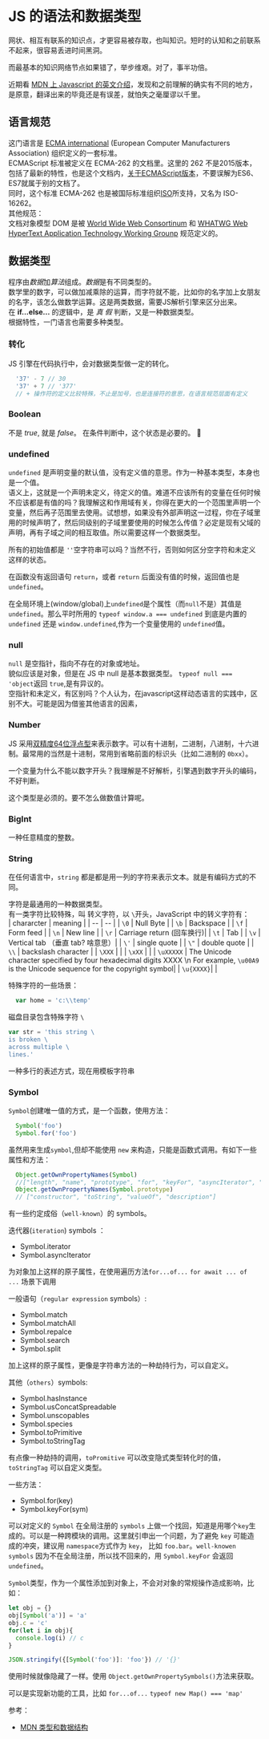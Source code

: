 # JS 的语法和数据类型

网状、相互有联系的知识点，才更容易被存取，也叫知识。短时的认知和之前联系不起来，很容易丢进时间黑洞。  

而最基本的知识网络节点如果错了，举步维艰。对了，事半功倍。  

近期看 [MDN 上 Javascript 的英文介绍](https://developer.mozilla.org/en-US/docs/Web/JavaScript/Guide/Introduction)，发现和之前理解的确实有不同的地方，是原意，翻译出来的毕竟还是有误差，就怕失之毫厘谬以千里。  

## 语言规范

这门语言是 [ECMA international](http://www.ecma-international.org/) (European Computer Manufacturers Association) 组织定义的一套标准。  
ECMAScript 标准被定义在 ECMA-262 的文档里。这里的 262 不是2015版本，包括了最新的特性，也是这个文档内，[关于ECMAScript版本](https://developer.mozilla.org/en-US/docs/Archive/Web/JavaScript/New_in_JavaScript)，不要误解为ES6、ES7就属于别的文档了。  
同时，这个标准 ECMA-262 也是被国际标准组织[ISO](https://www.iso.org/home.html)所支持，又名为 ISO-16262。  
其他规范：  
文档对象模型 DOM 是被 [World Wide Web Consortinum](http://www.w3.org/) 和 [WHATWG Web HyperText Application Technology Working Grounp](https://whatwg.org/) 规范定义的。



## 数据类型
程序由*数据*加*算法*组成。*数据*是有不同类型的。  
数学里的数字，可以做加减乘除的运算，而字符就不能，比如你的名字加上女朋友的名字，该怎么做数学运算。这是两类数据，需要JS解析引擎来区分出来。  
在 **if...else...** 的逻辑中，是 *真* *假* 判断，又是一种数据类型。  
根据特性，一门语言也需要多种类型。  

### 转化

JS 引擎在代码执行中，会对数据类型做一定的转化。
```javascript
  '37' - 7 // 30
  '37' + 7 // '377'
  // + 操作符的定义比较特殊，不止是加号，也是连接符的意思，在语言规范层面有定义
```


### Boolean

不是 *true*, 就是 *false*。 在条件判断中，这个状态是必要的。

### undefined

`undefined` 是声明变量的默认值，没有定义值的意思。作为一种基本类型，本身也是一个值。  
语义上，这就是一个声明未定义，待定义的值。难道不应该所有的变量在任何时候不应该都是有值的吗？我理解这和作用域有关，你得在更大的一个范围里声明一个变量，然后再子范围里去使用。试想想，如果没有外部声明这一过程，你在子域里用的时候声明了，然后同级别的子域里要使用的时候怎么传值？必定是现有父域的声明，再有子域之间的相互取值。所以需要这样一个数据类型。  

所有的初始值都是 `''`空字符串可以吗？当然不行，否则如何区分空字符和未定义这样的状态。  

在函数没有返回语句 `return`，或者 `return` 后面没有值的时候，返回值也是 `undefined`。

在全局环境上(window/global)上`undefined`是个属性（而`null`不是）其值是`undefined`。那么平时所用的 `typeof window.a === undefined` 到底是内置的 `undefined` 还是 `window.undefined`,作为一个变量使用的 `undefined`值。



### null

`null` 是空指针，指向不存在的对象或地址。  
貌似应该是对象，但是在 JS 中 null 是基本数据类型。 `typeof null === 'object`返回 `true`,是有异议的。  
空指针和未定义，有区别吗？个人认为，在javascript这样动态语言的实践中，区别不大。可能是因为借鉴其他语言的因素，

### Number

JS 采用[双精度64位浮点型](http://en.wikipedia.org/wiki/Double_precision_floating-point_format)来表示数字。可以有十进制，二进制，八进制，十六进制。最常用的当然是十进制，常用到省略前面的标识头（比如二进制的 `0bxx`）。 

一个变量为什么不能以数字开头？我理解是不好解析，引擎遇到数字开头的编码，不好判断。  

这个类型是必须的。要不怎么做数值计算呢。

### BigInt

一种任意精度的整数。

### String

在任何语言中，`string` 都是都是用一列的字符来表示文本。就是有编码方式的不同。  

字符是最通用的一种数据类型。  
有一类字符比较特殊，叫 转义字符，以 `\`开头，JavaScript 中的转义字符有：  
| chararcter | meaning |
| -- | -- |
| `\0` | Null Byte |
| `\b` | Backspace |
| `\f` | Form feed |
| `\n` | New line |
| `\r` | Carriage return (回车换行)|
| `\t` | Tab |
| `\v` | Vertical tab （垂直 tab? 啥意思）|
| `\'` | single quote |
| `\"` | double quote |
| `\\` | backslash character |
| `\XXX` | |
| `\xXX` | |
| `\uXXXXX` | The Unicode character specified by four hexadecimal digits XXXX \\n For example, `\u00A9` is the Unicode sequence for the copyright symbol|
| `\u{XXXX}`| |

特殊字符的一些场景：  

```javascript
  var home = 'c:\\temp'
```
磁盘目录包含特殊字符 `\`  
```javascript
var str = 'this string \
is broken \
across multiple \
lines.'
```
一种多行的表述方式，现在用模板字符串


### Symbol

`Symbol`创建唯一值的方式，是一个函数，使用方法：
```javascript
  Symbol('foo')
  Symbol.for('foo')
```
虽然用来生成`symbol`,但却不能使用 `new` 来构造，只能是函数式调用。有如下一些属性和方法：
```javascript
  Object.getOwnPropertyNames(Symbol)
  //["length", "name", "prototype", "for", "keyFor", "asyncIterator", "hasInstance", "isConcatSpreadable", "iterator", "match", "matchAll", "replace", "search", "species", "split", "toPrimitive", "toStringTag", "unscopables"]
  Object.getOwnPropertyNames(Symbol.prototype)
  // ["constructor", "toString", "valueOf", "description"]
```
有一些约定成俗（`well-known`）的 symbols。

迭代器(`iteration`) symbols ：  

- Symbol.iterator 
- Symbol.asyncIterator

为对象加上这样的原子属性，在使用遍历方法`for...of...` `for await ... of ...` 场景下调用

一般语句（`regular expression` symbols）:  
- Symbol.match 
- Symbol.matchAll 
- Symbol.repalce 
- Symbol.search
- Symbol.split

加上这样的原子属性，更像是字符串方法的一种劫持行为，可以自定义。

其他（`others`）symbols:  
- Symbol.hasInstance
- Symbol.usConcatSpreadable
- Symbol.unscopables
- Symbol.species
- Symbol.toPrimitive
- Symbol.toStringTag

有点像一种劫持的调用，`toPromitive` 可以改变隐式类型转化时的值，`toStringTag` 可以自定义类型。  

一些方法：
- Symbol.for(key)
- Symbol.keyFor(sym)  

可以对定义的 `Symbol` 在全局注册的 `symbols` 上做一个找回，知道是用哪个`key`生成的。可以是一种跨模块的调用。这里就引申出一个问题，为了避免 `key` 可能造成的冲突，建议用 `namespace`方式作为 `key`， 比如 `foo.bar`。`well-knowen symbols` 因为不在全局注册，所以找不回来的，用 `Symbol.keyFor` 会返回 `undefined`。

`Symbol`类型，作为一个属性添加到对象上，不会对对象的常规操作造成影响，比如：
```javascript
let obj = {}
obj[Symbol('a')] = 'a'
obj.c = 'c'
for(let i in obj){
  console.log(i) // c
}

JSON.stringify({[Symbol('foo')]: 'foo'}) // '{}'
```
使用时候就像隐藏了一样。使用 `Object.getOwnPropertySymbols()`方法来获取。

可以是实现新功能的工具，比如 `for...of...` `typeof new Map() === 'map'`  



参考：  
- [MDN 类型和数据结构](https://developer.mozilla.org/en-US/docs/Web/JavaScript/Data_structures)